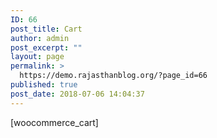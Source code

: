 ```yaml
---
ID: 66
post_title: Cart
author: admin
post_excerpt: ""
layout: page
permalink: >
  https://demo.rajasthanblog.org/?page_id=66
published: true
post_date: 2018-07-06 14:04:37
---
```

[woocommerce_cart]